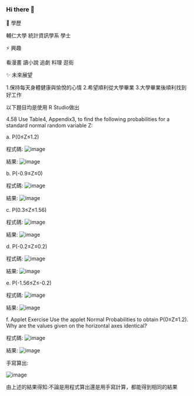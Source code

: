 ### Hi there 👋

<!--
**WenYuanHsu/WenYuanHsu** is a ✨ _special_ ✨ repository because its `README.md` (this file) appears on your GitHub profile.

Here are some ideas to get you started:

- 🔭 I’m currently working on ...
- 🌱 I’m currently learning ...
- 👯 I’m looking to collaborate on ...
- 🤔 I’m looking for help with ...
- 💬 Ask me about ...
- 📫 How to reach me: ...
- 😄 Pronouns: ...
- ⚡ Fun fact: ...
-->

🌱 學歷

輔仁大學 統計資訊學系 學士

⚡ 興趣

看漫畫
讀小說
追劇
料理
逛街

✨ 未來展望

1.保持每天身體健康與愉悅的心情
2.希望順利從大學畢業
3.大學畢業後順利找到好工作

以下題目均是使用 R Studio做出

4.58 Use Table4, Appendix3, to find the following probabilities for a standard normal random variable Z:

a. P(0≤Z≤1.2)

程式碼:
![image](https://github.com/WenYuanHsu/WenYuanHsu/assets/153167086/4ea0e1b5-4022-48e4-b023-4115555f4bf9)

結果:
![image](https://github.com/WenYuanHsu/WenYuanHsu/assets/153167086/f8b749f8-1cea-4096-92c2-348830145ed5)

b. P(-0.9≤Z≤0)

程式碼:
![image](https://github.com/WenYuanHsu/WenYuanHsu/assets/153167086/ee64e783-a113-4317-8415-aaf3151b0d1e)

結果:
![image](https://github.com/WenYuanHsu/WenYuanHsu/assets/153167086/e812ad9c-13a8-4b74-8aa2-73742951a593)

c. P(0.3≤Z≤1.56)

程式碼:
![image](https://github.com/WenYuanHsu/WenYuanHsu/assets/153167086/a0550935-12ec-4630-9c44-eb6d3516e467)

結果:
![image](https://github.com/WenYuanHsu/WenYuanHsu/assets/153167086/a8748e5a-c800-4d6b-a4a6-5eb64f709b62)

d. P(-0.2≤Z≤0.2)

程式碼:
![image](https://github.com/WenYuanHsu/WenYuanHsu/assets/153167086/5002258a-4fcd-48d2-a148-79198442fe9b)

結果:
![image](https://github.com/WenYuanHsu/WenYuanHsu/assets/153167086/404f4ce3-ca8d-42b3-89c0-22ed7aa21ec3)

e. P(-1.56≤Z≤-0.2)

程式碼:
![image](https://github.com/WenYuanHsu/WenYuanHsu/assets/153167086/a48d0eb7-f7ca-40e8-8b5a-e59e22c94239)

結果:
![image](https://github.com/WenYuanHsu/WenYuanHsu/assets/153167086/d6c7c7a4-f298-4040-a432-0ab59c784eae)

f. Applet Exercise Use the applet Normal Probabilities to obtain P(0≤Z≤1.2). Why are the values given on the horizontal axes identical?

程式碼:
![image](https://github.com/WenYuanHsu/WenYuanHsu/assets/153167086/fb166b04-4524-4aa5-a3ed-909ac79f1dad)

結果:
![image](https://github.com/WenYuanHsu/WenYuanHsu/assets/153167086/53ddae7b-730c-489a-99b7-af816072be7b)

手寫算出:

![image](https://github.com/WenYuanHsu/WenYuanHsu/assets/153167086/9d03f1b0-e2a5-46e3-8d7e-54236b50dcb3)

由上述的結果得知:不論是用程式算出還是用手寫計算，都能得到相同的結果











